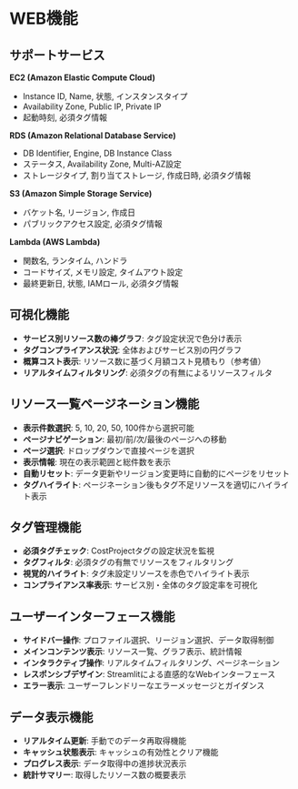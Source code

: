 # WEB機能

## サポートサービス

**EC2 (Amazon Elastic Compute Cloud)**
- Instance ID, Name, 状態, インスタンスタイプ
- Availability Zone, Public IP, Private IP
- 起動時刻, 必須タグ情報

**RDS (Amazon Relational Database Service)**
- DB Identifier, Engine, DB Instance Class
- ステータス, Availability Zone, Multi-AZ設定
- ストレージタイプ, 割り当てストレージ, 作成日時, 必須タグ情報

**S3 (Amazon Simple Storage Service)**
- バケット名, リージョン, 作成日
- パブリックアクセス設定, 必須タグ情報

**Lambda (AWS Lambda)**
- 関数名, ランタイム, ハンドラ
- コードサイズ, メモリ設定, タイムアウト設定
- 最終更新日, 状態, IAMロール, 必須タグ情報

## 可視化機能

- **サービス別リソース数の棒グラフ**: タグ設定状況で色分け表示
- **タグコンプライアンス状況**: 全体およびサービス別の円グラフ
- **概算コスト表示**: リソース数に基づく月額コスト見積もり（参考値）
- **リアルタイムフィルタリング**: 必須タグの有無によるリソースフィルタ

## リソース一覧ページネーション機能

- **表示件数選択**: 5, 10, 20, 50, 100件から選択可能
- **ページナビゲーション**: 最初/前/次/最後のページへの移動
- **ページ選択**: ドロップダウンで直接ページを選択
- **表示情報**: 現在の表示範囲と総件数を表示
- **自動リセット**: データ更新やリージョン変更時に自動的にページをリセット
- **タグハイライト**: ページネーション後もタグ不足リソースを適切にハイライト表示

## タグ管理機能

- **必須タグチェック**: CostProjectタグの設定状況を監視
- **タグフィルタ**: 必須タグの有無でリソースをフィルタリング
- **視覚的ハイライト**: タグ未設定リソースを赤色でハイライト表示
- **コンプライアンス率表示**: サービス別・全体のタグ設定率を可視化

## ユーザーインターフェース機能

- **サイドバー操作**: プロファイル選択、リージョン選択、データ取得制御
- **メインコンテンツ表示**: リソース一覧、グラフ表示、統計情報
- **インタラクティブ操作**: リアルタイムフィルタリング、ページネーション
- **レスポンシブデザイン**: Streamlitによる直感的なWebインターフェース
- **エラー表示**: ユーザーフレンドリーなエラーメッセージとガイダンス

## データ表示機能

- **リアルタイム更新**: 手動でのデータ再取得機能
- **キャッシュ状態表示**: キャッシュの有効性とクリア機能
- **プログレス表示**: データ取得中の進捗状況表示
- **統計サマリー**: 取得したリソース数の概要表示
